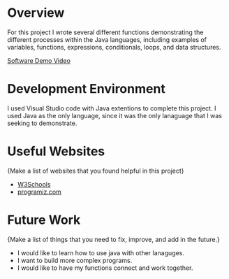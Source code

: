 # Overview

For this project I wrote several different functions demonstrating the different
processes within the Java languages, including examples of variables, functions,
expressions, conditionals, loops, and data structures.

[Software Demo Video](https://youtu.be/8aR2OpjzMkY)

# Development Environment

I used Visual Studio code with Java extentions to complete this project.
I used Java as the only language, since it was the only lanaguage that I 
was seeking to demonstrate. 

# Useful Websites

{Make a list of websites that you found helpful in this project}
* [W3Schools](https://www.w3schools.com/java/java_user_input.asp)
* [programiz.com](https://www.programiz.com/java-programming/expressions-statements-blocks#:~:text=A%20Java%20expression%20consists%20of,expression%20that%20returns%20an%20int%20.)

# Future Work

{Make a list of things that you need to fix, improve, and add in the future.}
* I would like to learn how to use java with other lanaguges.
* I want to build more complex programs.
* I would like to have my functions connect and work together.